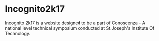 # Incognito2k17
Incognito 2k17 is a website designed to be a part of Conoscenza - A national level technical symposium conducted at St.Joseph's Institute Of Technology.
